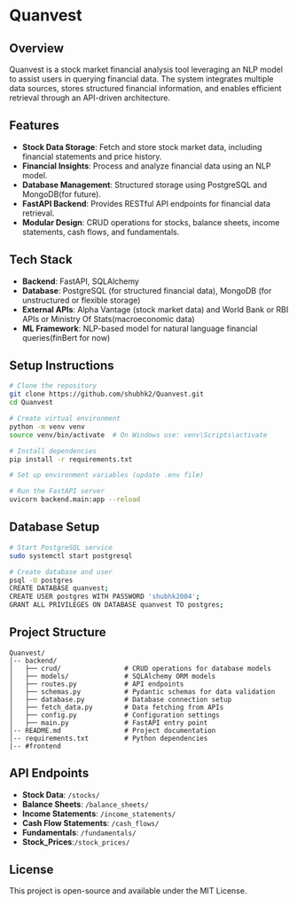 # Quanvest

## Overview

Quanvest is a stock market financial analysis tool leveraging an NLP model to assist users in querying financial data. The system integrates multiple data sources, stores structured financial information, and enables efficient retrieval through an API-driven architecture.

## Features

- **Stock Data Storage**: Fetch and store stock market data, including financial statements and price history.
- **Financial Insights**: Process and analyze financial data using an NLP model.
- **Database Management**: Structured storage using PostgreSQL and MongoDB(for future).
- **FastAPI Backend**: Provides RESTful API endpoints for financial data retrieval.
- **Modular Design**: CRUD operations for stocks, balance sheets, income statements, cash flows, and fundamentals.

## Tech Stack

- **Backend**: FastAPI, SQLAlchemy
- **Database**: PostgreSQL (for structured financial data), MongoDB (for unstructured or flexible storage)
- **External APIs**: Alpha Vantage (stock market data) and World Bank or RBI APIs or Ministry Of Stats(macroeconomic data)
- **ML Framework**: NLP-based model for natural language financial queries(finBert for now)

## Setup Instructions

```sh
# Clone the repository
git clone https://github.com/shubhk2/Quanvest.git
cd Quanvest

# Create virtual environment
python -m venv venv
source venv/bin/activate  # On Windows use: venv\Scripts\activate

# Install dependencies
pip install -r requirements.txt

# Set up environment variables (update .env file)

# Run the FastAPI server
uvicorn backend.main:app --reload
```

## Database Setup
```sh
# Start PostgreSQL service
sudo systemctl start postgresql

# Create database and user
psql -U postgres
CREATE DATABASE quanvest;
CREATE USER postgres WITH PASSWORD 'shubhk2004';
GRANT ALL PRIVILEGES ON DATABASE quanvest TO postgres;
```

## Project Structure

```
Quanvest/
│-- backend/
│   ├── crud/                # CRUD operations for database models
│   ├── models/              # SQLAlchemy ORM models
│   ├── routes.py            # API endpoints
│   ├── schemas.py           # Pydantic schemas for data validation
│   ├── database.py          # Database connection setup
│   ├── fetch_data.py        # Data fetching from APIs
│   ├── config.py            # Configuration settings
│   ├── main.py              # FastAPI entry point
│-- README.md                # Project documentation
│-- requirements.txt         # Python dependencies
|-- #frontend
```

## API Endpoints

- **Stock Data**: `/stocks/`
- **Balance Sheets**: `/balance_sheets/`
- **Income Statements**: `/income_statements/`
- **Cash Flow Statements**: `/cash_flows/`
- **Fundamentals**: `/fundamentals/`
- **Stock_Prices**:`/stock_prices/`

## License

This project is open-source and available under the MIT License.




